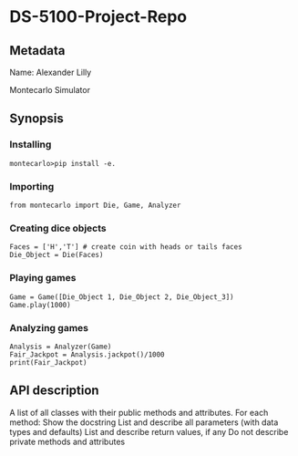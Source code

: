 # DS-5100-Project-Repo
## Metadata
Name: Alexander Lilly

Montecarlo Simulator

## Synopsis

### Installing
    montecarlo>pip install -e.

### Importing
    from montecarlo import Die, Game, Analyzer

### Creating dice objects
    Faces = ['H','T'] # create coin with heads or tails faces
    Die_Object = Die(Faces)

### Playing games
    Game = Game([Die_Object 1, Die_Object 2, Die_Object_3])
    Game.play(1000)

### Analyzing games
    Analysis = Analyzer(Game)
    Fair_Jackpot = Analysis.jackpot()/1000
    print(Fair_Jackpot)
## API description
A list of all classes with their public methods and attributes.
For each method:
Show the docstring
List and describe all parameters (with data types and defaults)
List and describe return values, if any
Do not describe private methods and attributes